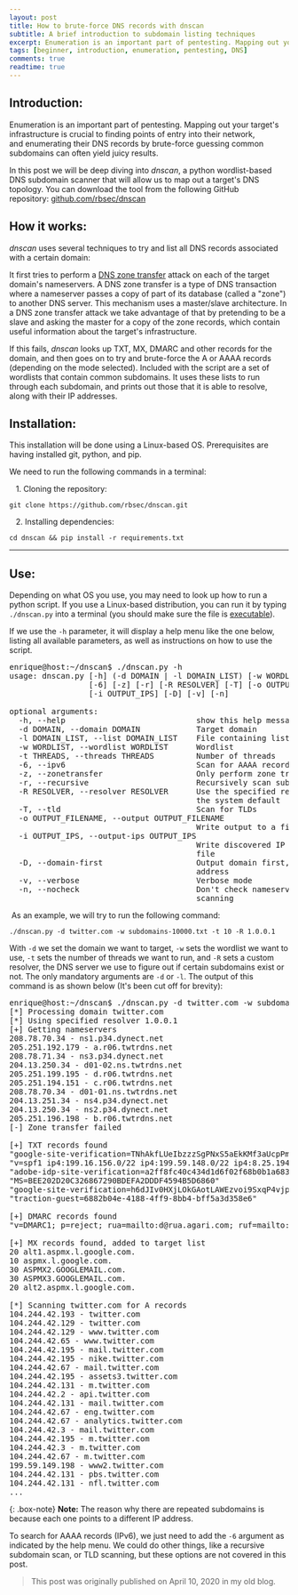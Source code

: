 ```yaml
---
layout: post
title: How to brute-force DNS records with dnscan
subtitle: A brief introduction to subdomain listing techniques
excerpt: Enumeration is an important part of pentesting. Mapping out your target’s infrastructure is crucial to finding points of entry into their network, and enumerating their DNS records by brute-force guessing common subdomains can often yield juicy results.
tags: [beginner, introduction, enumeration, pentesting, DNS]
comments: true
readtime: true
---
```


## Introduction:

Enumeration is an important part of pentesting. Mapping out your target's infrastructure is crucial to finding points of entry into their network, and enumerating their DNS records by brute-force guessing common subdomains can often yield juicy results. 

In this post we will be deep diving into *dnscan*, a python wordlist-based DNS subdomain scanner that will allow us to map out a target's DNS topology. You can download the tool from the following GitHub repository: [github.com/rbsec/dnscan](https://github.com/rbsec/dnscan)

## How it works:

*dnscan* uses several techniques to try and list all DNS records associated with a certain domain:

It first tries to perform a [DNS zone transfer](https://en.wikipedia.org/wiki/DNS_zone_transfer) attack on each of the target domain's nameservers. A DNS zone transfer is a type of DNS transaction where a nameserver passes a copy of part of its database (called a "zone") to another DNS server. This mechanism uses a master/slave architecture. In a DNS zone transfer attack we take advantage of that by pretending to be a slave and asking the master for a copy of the zone records, which contain useful information about the target's infrastructure.

If this fails, *dnscan* looks up TXT, MX, DMARC and other records for the domain, and then goes on to try and brute-force the A or AAAA records (depending on the mode selected). Included with the script are a set of wordlists that contain common subdomains. It uses these lists to run through each subdomain, and prints out those that it is able to resolve, along with their IP addresses.

## Installation:

This installation will be done using a Linux-based OS. Prerequisites are having installed git, python, and pip.

We need to run the following commands in a terminal:

   1. Cloning the repository:

~~~
git clone https://github.com/rbsec/dnscan.git
~~~

   2. Installing dependencies:

~~~
cd dnscan && pip install -r requirements.txt
~~~

<hr class="post">

## Use:

Depending on what OS you use, you may need to look up how to run a python script. If you use a Linux-based distribution, you can run it by typing `./dnscan.py` into a terminal (you should make sure the file is [executable](https://askubuntu.com/questions/229589/how-to-make-a-file-e-g-a-sh-script-executable-so-it-can-be-run-from-a-termi)).

If we use the `-h` parameter, it will display a help menu like the one below, listing all available parameters, as well as instructions on how to use the script.

<pre>
enrique@host:~/dnscan$ ./dnscan.py -h
usage: dnscan.py [-h] (-d DOMAIN | -l DOMAIN_LIST) [-w WORDLIST] [-t THREADS]
                 [-6] [-z] [-r] [-R RESOLVER] [-T] [-o OUTPUT_FILENAME]
                 [-i OUTPUT_IPS] [-D] [-v] [-n]

optional arguments:
  -h, --help                            show this help message and exit
  -d DOMAIN, --domain DOMAIN            Target domain
  -l DOMAIN_LIST, --list DOMAIN_LIST    File containing list of target domains
  -w WORDLIST, --wordlist WORDLIST      Wordlist
  -t THREADS, --threads THREADS         Number of threads
  -6, --ipv6                            Scan for AAAA records
  -z, --zonetransfer                    Only perform zone transfers
  -r, --recursive                       Recursively scan subdomains
  -R RESOLVER, --resolver RESOLVER      Use the specified resolver instead of
                                        the system default
  -T, --tld                             Scan for TLDs
  -o OUTPUT_FILENAME, --output OUTPUT_FILENAME
                                        Write output to a file
  -i OUTPUT_IPS, --output-ips OUTPUT_IPS
                                        Write discovered IP addresses to a
                                        file
  -D, --domain-first                    Output domain first, rather than IP
                                        address
  -v, --verbose                         Verbose mode
  -n, --nocheck                         Don't check nameservers before
                                        scanning
</pre>


 As an example, we will try to run the following command:

~~~
./dnscan.py -d twitter.com -w subdomains-10000.txt -t 10 -R 1.0.0.1
~~~

With `-d` we set the domain we want to target, `-w` sets the wordlist we want to use, `-t` sets the number of threads we want to run, and `-R` sets a custom resolver, the DNS server we use to figure out if certain subdomains exist or not. The only mandatory arguments are `-d` or `-l`. The output of this command is as shown below (It's been cut off for brevity):


<pre>
enrique@host:~/dnscan$ ./dnscan.py -d twitter.com -w subdomains-10000.txt -t 10 -R 1.0.0.1
[*] Processing domain twitter.com
[*] Using specified resolver 1.0.0.1
[+] Getting nameservers
208.78.70.34 - ns1.p34.dynect.net
205.251.192.179 - a.r06.twtrdns.net
208.78.71.34 - ns3.p34.dynect.net
204.13.250.34 - d01-02.ns.twtrdns.net
205.251.199.195 - d.r06.twtrdns.net
205.251.194.151 - c.r06.twtrdns.net
208.78.70.34 - d01-01.ns.twtrdns.net
204.13.251.34 - ns4.p34.dynect.net
204.13.250.34 - ns2.p34.dynect.net
205.251.196.198 - b.r06.twtrdns.net
[-] Zone transfer failed

[+] TXT records found
"google-site-verification=TNhAkfLUeIbzzzSgPNxS5aEkKMf3aUcpPmCK1_kmIvU"
"v=spf1 ip4:199.16.156.0/22 ip4:199.59.148.0/22 ip4:8.25.194.0/23 ip4:8.25.196.0/23 ip4:204.92.114.203 ip4:204.92.114.204/31 ip4:54.156.255.69 include:_spf.google.com include:_thirdparty.twitter.com -all"
"adobe-idp-site-verification=a2ff8fc40c434d1d6f02f68b0b1a683e400572ab8c1f2c180c71c3d985b9270a"
"MS=BEE202D20C326867290BDEFA2DDDF4594B5D6860"
"google-site-verification=h6dJIv0HXjLOkGAotLAWEzvoi9SxqP4vjpx98vrCvvQ"
"traction-guest=6882b04e-4188-4ff9-8bb4-bff5a3d358e6"

[+] DMARC records found
"v=DMARC1; p=reject; rua=mailto:d@rua.agari.com; ruf=mailto:d@ruf.agari.com; fo=1"

[+] MX records found, added to target list
20 alt1.aspmx.l.google.com.
10 aspmx.l.google.com.
30 ASPMX2.GOOGLEMAIL.com.
30 ASPMX3.GOOGLEMAIL.com.
20 alt2.aspmx.l.google.com.

[*] Scanning twitter.com for A records
104.244.42.193 - twitter.com
104.244.42.129 - twitter.com
104.244.42.129 - www.twitter.com
104.244.42.65 - www.twitter.com
104.244.42.195 - mail.twitter.com
104.244.42.195 - nike.twitter.com
104.244.42.67 - mail.twitter.com
104.244.42.195 - assets3.twitter.com
104.244.42.131 - m.twitter.com
104.244.42.2 - api.twitter.com
104.244.42.131 - mail.twitter.com
104.244.42.67 - eng.twitter.com
104.244.42.67 - analytics.twitter.com
104.244.42.3 - mail.twitter.com
104.244.42.195 - m.twitter.com
104.244.42.3 - m.twitter.com
104.244.42.67 - m.twitter.com
199.59.149.198 - www2.twitter.com
104.244.42.131 - pbs.twitter.com
104.244.42.131 - nfl.twitter.com
...
</pre>

{: .box-note}
**Note:** The reason why there are repeated subdomains is because each one points to a different IP address.

To search for AAAA records (IPv6), we just need to add the `-6` argument as indicated by the help menu. We could do other things, like a recursive subdomain scan, or TLD scanning, but these options are not covered in this post.

> This post was originally published on April 10, 2020 in my old blog.
